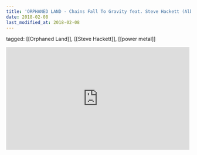 ```yaml
---
title: 'ORPHANED LAND - Chains Fall To Gravity feat. Steve Hackett (Album Track) - YouTube'
date: 2018-02-08
last_modified_at: 2018-02-08
---
```

tagged: [[Orphaned Land]], [[Steve Hackett]], [[power metal]]
<iframe allow="accelerometer; autoplay; clipboard-write; encrypted-media; gyroscope; picture-in-picture" allowfullscreen="" frameborder="0" height="281" id="youtube_iframe" src="https://www.youtube.com/embed/ks52bFQKIDo?feature=oembed&amp;enablejsapi=1&amp;origin=https://safe.txmblr.com&amp;wmode=opaque" width="500"></iframe>
